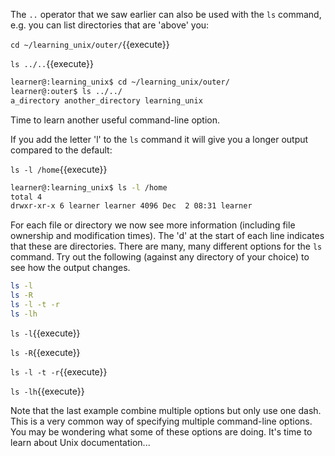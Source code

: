 
The `..` operator that we saw earlier can also be used with the `ls` command, e.g. you can list directories that are 'above' you:

`cd ~/learning_unix/outer/`{{execute}}

`ls ../..`{{execute}}


```bash
learner@:learning_unix$ cd ~/learning_unix/outer/
learner@:outer$ ls ../../
a_directory another_directory learning_unix
```

Time to learn another useful command-line option. 

If you add the letter 'l' to the `ls` command it will give you a longer output compared to the default:

`ls -l /home`{{execute}}

```bash
learner@:learning_unix$ ls -l /home
total 4
drwxr-xr-x 6 learner learner 4096 Dec  2 08:31 learner
```

For each file or directory we now see more information (including file ownership and modification times). The 'd' at the start of each line indicates that these are directories. There are many, many different options for the `ls` command. Try out the following (against any directory of your choice) to see how the output changes.

```bash
ls -l
ls -R
ls -l -t -r
ls -lh
```


`ls -l`{{execute}} 

`ls -R`{{execute}}

`ls -l -t -r`{{execute}}

`ls -lh`{{execute}}


Note that the last example combine multiple options but only use one dash. This is a very common way of specifying multiple command-line options. You may be wondering what some of these options are doing. It's time to learn about Unix documentation...
